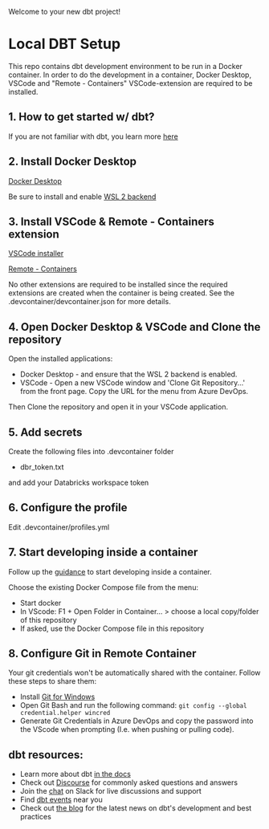 Welcome to your new dbt project!
# Local DBT Setup

This repo contains dbt development environment to be run in a Docker container. In order to do the development in a container, Docker Desktop, VSCode and "Remote - Containers" VSCode-extension are required to be installed.

## 1. How to get started w/ dbt?

If you are not familiar with dbt, you learn more [here](https://docs.getdbt.com/docs/introduction)

## 2. Install Docker Desktop

[Docker Desktop](https://hub.docker.com/editions/community/docker-ce-desktop-windows/)

Be sure to install and enable [WSL 2 backend](https://docs.docker.com/docker-for-windows/wsl/)

## 3. Install VSCode & Remote - Containers extension

[VSCode installer](https://code.visualstudio.com/)

[Remote - Containers](https://marketplace.visualstudio.com/items?itemName=ms-vscode-remote.remote-containers)

No other extensions are required to be installed since the required extensions are created when the container is being created. See the .devcontainer/devcontainer.json for more details.

## 4. Open Docker Desktop & VSCode and Clone the repository

Open the installed applications:
- Docker Desktop - and ensure that the WSL 2 backend is enabled.
- VSCode - Open a new VSCode window and 'Clone Git Repository...' from the front page. Copy the URL for the menu from Azure DevOps.

Then Clone the repository and open it in your VSCode application.

## 5. Add secrets

Create the following files into .devcontainer folder
- dbr_token.txt
 
 and add your Databricks workspace token

## 6. Configure the profile

Edit .devcontainer/profiles.yml

## 7. Start developing inside a container

 Follow up the [guidance](https://code.visualstudio.com/docs/remote/containers#_quick-start-open-an-existing-folder-in-a-container) to start developing inside a container. 

Choose the existing Docker Compose file from the menu:

- Start docker
- In VScode: F1 + Open Folder in Container... > choose a local copy/folder of this repository
- If asked, use the Docker Compose file in this repository

## 8. Configure Git in Remote Container

Your git credentials won't be automatically shared with the container. Follow these steps to share them:

- Install [Git for Windows](https://git-scm.com/download/win)
- Open Git Bash and run the following command: `git config --global credential.helper wincred`
- Generate Git Credentials in Azure DevOps and copy the password into the VScode when prompting (I.e. when pushing or pulling code). 


## dbt resources:
- Learn more about dbt [in the docs](https://docs.getdbt.com/docs/introduction)
- Check out [Discourse](https://discourse.getdbt.com/) for commonly asked questions and answers
- Join the [chat](http://slack.getdbt.com/) on Slack for live discussions and support
- Find [dbt events](https://events.getdbt.com) near you
- Check out [the blog](https://blog.getdbt.com/) for the latest news on dbt's development and best practices